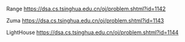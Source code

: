 Range https://dsa.cs.tsinghua.edu.cn/oj/problem.shtml?id=1142

Zuma https://dsa.cs.tsinghua.edu.cn/oj/problem.shtml?id=1143

LightHouse https://dsa.cs.tsinghua.edu.cn/oj/problem.shtml?id=1144
